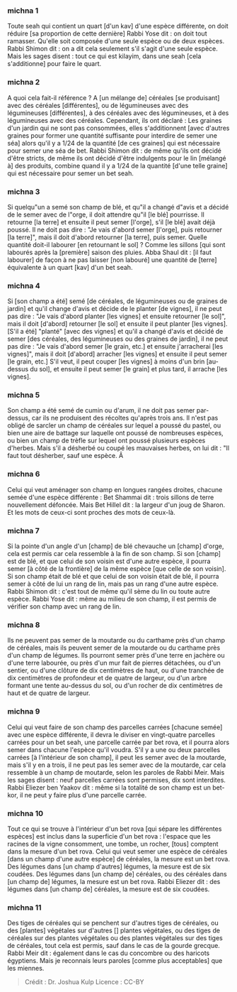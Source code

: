 
### michna 1
Toute seah qui contient un quart [d'un kav] d'une espèce différente, on doit réduire [sa proportion de cette dernière] Rabbi Yose dit : on doit tout ramasser. Qu'elle soit composée d'une seule espèce ou de deux espèces. Rabbi Shimon dit : on a dit cela seulement s'il s'agit d'une seule espèce. Mais les sages disent : tout ce qui est kilayim, dans une seah [cela s'additionne] pour faire le quart.

### michna 2
A quoi cela fait-il référence ? A [un mélange de] céréales [se produisant] avec des céréales [différentes], ou de légumineuses avec des légumineuses [différentes], à des céréales avec des légumineuses, et à des légumineuses avec des céréales. Cependant, ils ont déclaré : Les graines d'un jardin qui ne sont pas consommées, elles s'additionnent [avec d'autres graines pour former une quantité suffisante pour interdire de semer une séa] alors qu'il y a 1/24 de la quantité [de ces graines] qui est nécessaire pour semer une séa de bet. Rabbi Shimon dit : de même qu'ils ont décidé d'être stricts, de même ils ont décidé d'être indulgents pour le lin [mélangé à] des produits, combine quand il y a 1/24 de la quantité [d'une telle graine] qui est nécessaire pour semer un bet seah.

### michna 3
Si quelqu"un a semé son champ de blé, et qu"il a changé d"avis et a décidé de le semer avec de l"orge, il doit attendre qu"il [le blé] pourrisse. Il retourne [la terre] et ensuite il peut semer [l'orge], s'il [le blé] avait déjà poussé. Il ne doit pas dire : "Je vais d'abord semer [l'orge], puis retourner [la terre]", mais il doit d'abord retourner [la terre], puis semer. Quelle quantité doit-il labourer [en retournant le sol] ? Comme les sillons [qui sont labourés après la [première] saison des pluies. Abba Shaul dit : [il faut labourer] de façon à ne pas laisser [non labouré] une quantité de [terre] équivalente à un quart [kav] d'un bet seah.

### michna 4
Si [son champ a été] semé [de céréales, de légumineuses ou de graines de jardin] et qu'il change d'avis et décide de le planter [de vignes], il ne peut pas dire : "Je vais d'abord planter [les vignes] et ensuite retourner [le sol]", mais il doit [d'abord] retourner [le sol] et ensuite il peut planter [les vignes]. [S'il a été] "planté" [avec des vignes] et qu'il a changé d'avis et décidé de semer [des céréales, des légumineuses ou des graines de jardin], il ne peut pas dire : "Je vais d'abord semer [le grain, etc.] et ensuite j'arracherai [les vignes]", mais il doit [d'abord] arracher [les vignes] et ensuite il peut semer [le grain, etc.] S'il veut, il peut couper [les vignes] à moins d'un brin [au-dessus du sol], et ensuite il peut semer [le grain] et plus tard, il arrache [les vignes].

### michna 5
Son champ a été semé de cumin ou d'arum, il ne doit pas semer par-dessus, car ils ne produisent des récoltes qu'après trois ans. Il n'est pas obligé de sarcler un champ de céréales sur lequel a poussé du pastel, ou bien une aire de battage sur laquelle ont poussé de nombreuses espèces, ou bien un champ de trèfle sur lequel ont poussé plusieurs espèces d'herbes. Mais s'il a désherbé ou coupé les mauvaises herbes, on lui dit : "Il faut tout désherber, sauf une espèce. Â

### michna 6
Celui qui veut aménager son champ en longues rangées droites, chacune semée d'une espèce différente : Bet Shammai dit : trois sillons de terre nouvellement défoncée. Mais Bet Hillel dit : la largeur d'un joug de Sharon. Et les mots de ceux-ci sont proches des mots de ceux-là.

### michna 7
Si la pointe d'un angle d'un [champ] de blé chevauche un [champ] d'orge, cela est permis car cela ressemble à la fin de son champ. Si son [champ] est de blé, et que celui de son voisin est d'une autre espèce, il pourra semer [à côté de la frontière] de la même espèce [que celle de son voisin]. Si son champ était de blé et que celui de son voisin était de blé, il pourra semer à côté de lui un rang de lin, mais pas un rang d'une autre espèce. Rabbi Shimon dit : c'est tout de même qu'il sème du lin ou toute autre espèce. Rabbi Yose dit : même au milieu de son champ, il est permis de vérifier son champ avec un rang de lin.

### michna 8
Ils ne peuvent pas semer de la moutarde ou du carthame près d'un champ de céréales, mais ils peuvent semer de la moutarde ou du carthame près d'un champ de légumes. Ils pourront semer près d'une terre en jachère ou d'une terre labourée, ou près d'un mur fait de pierres détachées, ou d'un sentier, ou d'une clôture de dix centimètres de haut, ou d'une tranchée de dix centimètres de profondeur et de quatre de largeur, ou d'un arbre formant une tente au-dessus du sol, ou d'un rocher de dix centimètres de haut et de quatre de largeur.

### michna 9
Celui qui veut faire de son champ des parcelles carrées [chacune semée] avec une espèce différente, il devra le diviser en vingt-quatre parcelles carrées pour un bet seah, une parcelle carrée par bet rova, et il pourra alors semer dans chacune l'espèce qu'il voudra. S'il y a une ou deux parcelles carrées [à l'intérieur de son champ], il peut les semer avec de la moutarde, mais s'il y en a trois, il ne peut pas les semer avec de la moutarde, car cela ressemble à un champ de moutarde, selon les paroles de Rabbi Meir. Mais les sages disent : neuf parcelles carrées sont permises, dix sont interdites. Rabbi Eliezer ben Yaakov dit : même si la totalité de son champ est un bet-kor, il ne peut y faire plus d'une parcelle carrée.

### michna 10
Tout ce qui se trouve à l'intérieur d'un bet rova [qui sépare les différentes espèces] est inclus dans la superficie d'un bet rova : l'espace que les racines de la vigne consomment, une tombe, un rocher, [tous] comptent dans la mesure d'un bet rova. Celui qui veut semer une espèce de céréales [dans un champ d'une autre espèce] de céréales, la mesure est un bet rova. Des légumes dans [un champ d'autres] légumes, la mesure est de six coudées. Des légumes dans [un champ de] céréales, ou des céréales dans [un champ de] légumes, la mesure est un bet rova. Rabbi Eliezer dit : des légumes dans [un champ de] céréales, la mesure est de six coudées.

### michna 11
Des tiges de céréales qui se penchent sur d'autres tiges de céréales, ou des [plantes] végétales sur d'autres [] plantes végétales, ou des tiges de céréales sur des plantes végétales ou des plantes végétales sur des tiges de céréales, tout cela est permis, sauf dans le cas de la gourde grecque. Rabbi Meir dit : également dans le cas du concombre ou des haricots égyptiens. Mais je reconnais leurs paroles [comme plus acceptables] que les miennes.

>Crédit : Dr. Joshua Kulp
>Licence : CC-BY